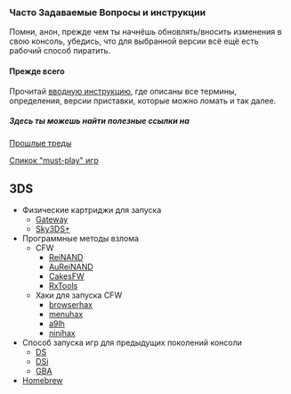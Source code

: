 ### Часто Задаваемые Вопросы и инструкции

Помни, анон, прежде чем ты начнёшь обновлять/вносить изменения в свою консоль, убедись, что для выбранной версии всё ещё есть рабочий способ пиратить. 

#### Прежде всего

Прочитай [вводную инструкцию](https://github.com/for2ch/Pirate-F.A.Q/wiki/%D0%9E%D1%81%D0%BD%D0%BE%D0%B2%D0%BD%D0%B0%D1%8F-%D0%B8%D0%BD%D1%84%D0%BE%D1%80%D0%BC%D0%B0%D1%86%D0%B8%D1%8F), где описаны все термины, определения, версии приставки, которые можно ломать и так далее.

##### Здесь ты можешь найти полезные ссылки на

[Прошлые треды](https://github.com/for2ch/Pirate-F.A.Q/wiki/%D0%A2%D1%80%D0%B5%D0%B4%D1%8B)

[Спикок "must-play" игр](https://github.com/for2ch/Pirate-F.A.Q/wiki/%D0%A1%D0%BF%D0%B8%D1%81%D0%BE%D0%BA-%D0%B3%D0%BE%D0%B4%D0%BD%D0%BE%D1%82%D1%8B)


## 3DS

* Физические картриджи для запуска
  * [Gateway](https://github.com/for2ch/Pirate-F.A.Q/wiki/Gateway)
  * [Sky3DS+](https://github.com/for2ch/Pirate-F.A.Q/wiki/Sky3DS-)
* Программные методы взлома
  * CFW
    * [ReiNAND](https://github.com/for2ch/Pirate-F.A.Q/wiki/ReiNAND)
    * [AuReiNAND](https://github.com/for2ch/Pirate-F.A.Q/wiki/AuReiNAND)
    * [CakesFW](https://github.com/for2ch/Pirate-F.A.Q/wiki/CakesFW)
    * [RxTools](https://github.com/for2ch/Pirate-F.A.Q/wiki/RX-Tools)
  * Хаки для запуска CFW
    * [browserhax](https://github.com/for2ch/Pirate-F.A.Q/wiki/BrowserHAX)
    * [menuhax](https://github.com/for2ch/Pirate-F.A.Q/wiki/Menuhax)
    * [a9lh](https://github.com/for2ch/Pirate-F.A.Q/wiki/arm9loaderhax)
    * [ninjhax](https://github.com/for2ch/Pirate-F.A.Q/wiki/Ninjhax)
* Способ запуска игр для предыдущих поколений консоли
  * [DS]()
  * [DSi]()
  * [GBA]()
* [Homebrew](https://github.com/for2ch/Pirate-F.A.Q/wiki/Homebrew)
